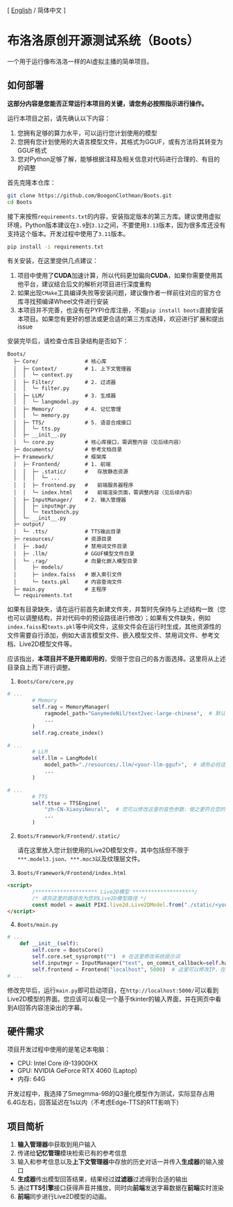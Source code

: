 \[ [English](README.md) / 简体中文 \]

# 布洛洛原创开源测试系统（Boots）

一个用于运行像布洛洛一样的AI虚拟主播的简单项目。

## 如何部署

**这部分内容是您能否正常运行本项目的关键，请您务必按照指示进行操作。**

运行本项目之前，请先确认以下内容：
1. 您拥有足够的算力水平，可以运行您计划使用的模型
2. 您拥有您计划使用的大语言模型文件，其格式为GGUF，或有方法将其转变为GGUF格式
3. 您对Python足够了解，能够根据注释及相关信息对代码进行合理的、有目的的调整

首先克隆本仓库：
```bash
git clone https://github.com/BoogonClothman/Boots.git
cd Boots
```

接下来按照`requirements.txt`的内容，安装指定版本的第三方库。建议使用虚拟环境，Python版本建议在`3.9`到`3.12`之间，不要使用`3.13`版本，因为很多库还没有支持这个版本。开发过程中使用了`3.11`版本。

```bash
pip install -i requirements.txt
```

有关安装，在这里提供几点建议：

1. 项目中使用了**CUDA**加速计算，所以代码更加偏向**CUDA**，如果你需要使用其他平台，建议结合后文的解析对项目进行深度重构
2. 如果出现`CMake`工具编译失败等安装问题，建议像作者一样前往对应的官方仓库寻找预编译Wheel文件进行安装
3. 本项目并不完善，也没有在PYPI仓库注册，不能`pip install boots`直接安装本项目。如果您有更好的想法或更合适的第三方库选择，欢迎进行扩展和提出issue

安装完毕后，请检查仓库目录结构是否如下：
```
Boots/
  ├─ Core/               # 核心库
  │  ├─ Context/         # 1. 上下文管理器
  │  │  └─ context.py
  │  ├─ Filter/          # 2. 过滤器
  │  │  └─ filter.py
  │  ├─ LLM/             # 3. 生成器
  │  │  └─ langmodel.py
  │  ├─ Memory/          # 4. 记忆管理
  │  │  └─ memory.py
  │  ├─ TTS/             # 5. 语音合成接口
  │  │  └─ tts.py
  │  ├─ __init__.py
  │  └─ core.py          # 核心库接口，需调整内容（见后续内容）
  ├─ documents/          # 参考文档目录
  ├─ Framework/          # 框架库
  │  ├─ Frontend/        # 1. 前端
  │  │  ├─ .static/      #   存放静态资源
  │  │  │  └─ ...
  │  │  ├─ frontend.py   #   前端服务器程序
  │  │  └─ index.html    #   前端渲染页面，需调整内容（见后续内容）
  │  ├─ InputManager/    # 2. 输入管理器
  │  │  ├─ inputmgr.py
  │  │  └─ textbench.py
  │  └─ __init__.py
  ├─ output/
  │  └─ .tts/            # TTS输出目录
  ├─ resources/          # 资源目录
  │  ├─ .bad/            # 禁用词文件目录
  │  ├─ .llm/            # GGUF模型文件目录
  │  └─ .rag/            # 向量化嵌入模型目录
  │     ├─ models/
  │     ├─ index.faiss   # 嵌入索引文件
  │     └─ texts.pkl     # 内容查询文件
  ├─ main.py             # 主程序
  └─ requirements.txt
```
如果有目录缺失，请在运行前首先新建文件夹，并暂时先保持与上述结构一致（您也可以调整结构，并对代码中的预设路径进行修改）；如果有文件缺失，例如`index.faiss`和`texts.pkl`等中间文件，这些文件会在运行时生成，其他资源性的文件需要自行添加，例如大语言模型文件、嵌入模型文件、禁用词文件、参考文档、Live2D模型文件等。

应该指出，**本项目并不是开箱即用的**，受限于您自己的各方面选择。这里将从上述目录自上而下进行调整。

1. `Boots/Core/core,py`
```py
# ...
        # Memory
        self.rag = MemoryManager(
            ragmodel_path="GanymedeNil/text2vec-large-chinese",  # 默认使用的嵌入模型，您可选择其他嵌入模型
            ...
        )
        self.rag.create_index()

# ...
        # LLM
        self.llm = LangModel(
            model_path="./resources/.llm/<your-llm-gguf>",  # 请务必将这里调整为您的LLM模型的GGUF文件路径！
            ...
        )

# ...
        # TTS
        self.ttse = TTSEngine(
            "zh-CN-XiaoyiNeural",  # 您可以修改这里的音色参数，使之更符合您的模型形象。这里使用Edge-TTS作为TTS引擎
            ...
        )
```

2. `Boots/Framework/Frontend/.static/`

   请在这里放入您计划使用的Live2D模型文件，其中包括但不限于`***.model3.json`、`***.moc3`以及纹理层文件。

3. `Boots/Framework/Frontend/index.html`
```html
<script>
        /******************** Live2D模型 ********************/
        /* 请将这里的路径改为您的Live2D模型路径 */
        const model = await PIXI.live2d.Live2DModel.from("./static/<your-model>.model3.json", {autoInteract: false});
</script>
```

4. `Boots/main.py`
```py
# ...
    def __init__(self):
        self.core = BootsCore()
        self.core.set_sysprompt("")  # 在这里修改系统提示词
        self.inputmgr = InputManager("text", on_commit_callback=self.handle_input)
        self.frontend = Frontend("localhost", 5000)  # 这里可以修改IP，在局域网内可访问
# ...
```

修改完毕后，运行`main.py`即可启动项目，在`http://localhost:5000/`可以看到Live2D模型的界面。您应该可以看见一个基于tkinter的输入界面，并在网页中看到AI回答内容渲染出的字幕。

## 硬件需求

项目开发过程中使用的是笔记本电脑：
* CPU: Intel Core i9-13900HX
* GPU: NVIDIA GeForce RTX 4060 (Laptop)
* 内存: 64G

开发过程中，我选择了Smegmma-9B的Q3量化模型作为测试，实际显存占用6.4G左右，回答延迟在1s以内（不考虑Edge-TTS的RTT影响下）

## 项目简析

1. **输入管理器**中获取到用户输入
2. 传递给**记忆管理**模块检索已有的参考信息
3. 输入和参考信息以及**上下文管理器**中存放的历史对话一并传入**生成器**的输入接口
4. **生成器**传出模型回答结果，结果经过**过滤器**过滤得到合适的输出
5. 通过**TTS引擎**接口获得声音并播放，同时向**前端**发送字幕数据在**前端**实时渲染
6. **前端**同步进行Live2D模型的动画。